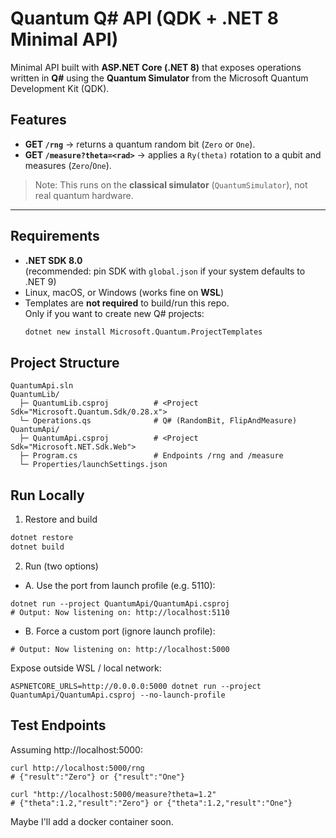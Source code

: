 # Quantum Q# API (QDK + .NET 8 Minimal API)

Minimal API built with **ASP.NET Core (.NET 8)** that exposes operations written in **Q#** using the **Quantum Simulator** from the Microsoft Quantum Development Kit (QDK).

## Features

- **GET `/rng`** → returns a quantum random bit (`Zero` or `One`).
- **GET `/measure?theta=<rad>`** → applies a `Ry(theta)` rotation to a qubit and measures (`Zero`/`One`).

> Note: This runs on the **classical simulator** (`QuantumSimulator`), not real quantum hardware.

---

## Requirements

- **.NET SDK 8.0**  
  (recommended: pin SDK with `global.json` if your system defaults to .NET 9)
- Linux, macOS, or Windows (works fine on **WSL**)
- Templates are **not required** to build/run this repo.  
  Only if you want to create new Q# projects:  
  ```bash
  dotnet new install Microsoft.Quantum.ProjectTemplates
  ```

## Project Structure
```
QuantumApi.sln
QuantumLib/
  ├─ QuantumLib.csproj          # <Project Sdk="Microsoft.Quantum.Sdk/0.28.x">
  └─ Operations.qs              # Q# (RandomBit, FlipAndMeasure)
QuantumApi/
  ├─ QuantumApi.csproj          # <Project Sdk="Microsoft.NET.Sdk.Web">
  ├─ Program.cs                 # Endpoints /rng and /measure
  └─ Properties/launchSettings.json
```

## Run Locally
1) Restore and build
```bash
dotnet restore
dotnet build
```

2) Run (two options)
- A. Use the port from launch profile (e.g. 5110):
```
dotnet run --project QuantumApi/QuantumApi.csproj
# Output: Now listening on: http://localhost:5110
```

- B. Force a custom port (ignore launch profile):

```ASPNETCORE_URLS=http://localhost:5000 dotnet run --project QuantumApi/QuantumApi.csproj --no-launch-profile
# Output: Now listening on: http://localhost:5000
```

Expose outside WSL / local network:
```
ASPNETCORE_URLS=http://0.0.0.0:5000 dotnet run --project QuantumApi/QuantumApi.csproj --no-launch-profile
```

## Test Endpoints

Assuming http://localhost:5000:
```
curl http://localhost:5000/rng
# {"result":"Zero"} or {"result":"One"}

curl "http://localhost:5000/measure?theta=1.2"
# {"theta":1.2,"result":"Zero"} or {"theta":1.2,"result":"One"}
```

Maybe I'll add a docker container soon.